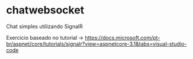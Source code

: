 # chatwebsocket
Chat simples utilizando SignalR

Exercicio baseado no tutorial -> https://docs.microsoft.com/pt-br/aspnet/core/tutorials/signalr?view=aspnetcore-3.1&tabs=visual-studio-code

